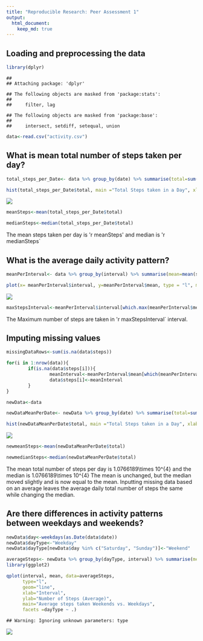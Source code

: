```yaml
---
title: "Reproducible Research: Peer Assessment 1"
output: 
  html_document:
    keep_md: true
---
```



## Loading and preprocessing the data

```r
library(dplyr)
```

```
## 
## Attaching package: 'dplyr'
```

```
## The following objects are masked from 'package:stats':
## 
##     filter, lag
```

```
## The following objects are masked from 'package:base':
## 
##     intersect, setdiff, setequal, union
```

```r
data<-read.csv("activity.csv")
```



## What is mean total number of steps taken per day?

```r
total_steps_per_Date<- data %>% group_by(date) %>% summarise(total=sum(steps, na.rm = TRUE))

hist(total_steps_per_Date$total, main ="Total Steps taken in a Day", xlab = "Total Steps", ylab = "Count")
```

![](PA1_template_files/figure-html/meantotalstepschunk-1.png)<!-- -->

```r
meanSteps<-mean(total_steps_per_Date$total)

medianSteps<-median(total_steps_per_Date$total)
```

The mean steps taken per day is 'r meanSteps' and median is 'r medianSteps`

## What is the average daily activity pattern?

```r
meanPerInterval<- data %>% group_by(interval) %>% summarise(mean=mean(steps, na.rm = TRUE))

plot(x= meanPerInterval$interval, y=meanPerInterval$mean, type = "l", main="Mean Per 5 min Time Interval", xlab = "Time Interval", ylab = "Mean")
```

![](PA1_template_files/figure-html/meanPerIntervalChunk-1.png)<!-- -->

```r
maxStepsInterval<-meanPerInterval$interval[which.max(meanPerInterval$mean)]
```
The Maximum number of steps are taken in 'r maxStepsInterval` interval.


## Imputing missing values

```r
missingDataRows<-sum(is.na(data$steps))

for(i in 1:nrow(data)){
        if(is.na(data$steps[i])){
                meanInterval<-meanPerInterval$mean[which(meanPerInterval$interval==data$interval[i])]
                data$steps[i]<-meanInterval
        }
}

newData<-data

newDataMeanPerDate<- newData %>% group_by(date) %>% summarise(total=sum(steps))

hist(newDataMeanPerDate$total, main ="Total Steps taken in a Day", xlab = "Total Steps", ylab = "Count")
```

![](PA1_template_files/figure-html/missingvalueschunk-1.png)<!-- -->

```r
newmeanSteps<-mean(newDataMeanPerDate$total)

newmedianSteps<-median(newDataMeanPerDate$total)
```
The mean total number of steps per day is 1.0766189\times 10^{4} and the median is 1.0766189\times 10^{4} The mean is unchanged, but the median moved slightly and is now equal to the mean. Inputting missing data based on an average leaves the average daily total number of steps the same while changing the median.

## Are there differences in activity patterns between weekdays and weekends?

```r
newData$day<-weekdays(as.Date(data$date))
newData$dayType<-"Weekday"
newData$dayType[newData$day %in% c("Saturday", "Sunday")]<-"Weekend"

averageSteps<- newData %>% group_by(dayType, interval) %>% summarise(mean=mean(steps))
library(ggplot2)

qplot(interval, mean, data=averageSteps,
      type="l",
      geom="line",
      xlab="Interval",
      ylab="Number of Steps (Average)",
      main="Average steps taken Weekends vs. Weekdays",
      facets =dayType ~ .)
```

```
## Warning: Ignoring unknown parameters: type
```

![](PA1_template_files/figure-html/activityPatternChunk-1.png)<!-- -->
